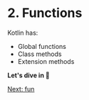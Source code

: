 # 2. Functions
Kotlin has:
* Global functions
* Class methods
* Extension methods

**Let's dive in 🤿**

[Next: fun](02-01-fun.md)
